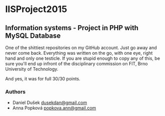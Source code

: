 # IISProject2015
## Information systems - Project in PHP with MySQL Database

One of the shittiest repositories on my GitHub account. Just go away and never come back. Everything was written on the go, with one eye, right hand and only one testicle. If you are stupid enough to copy any of this, be sure you'll end up infront of the disciplinary commission on FIT, Brno University of Technology.

And yes, it was for full 30/30 points.

### Authors

* Daniel Dušek <dusekdan@gmail.com>
* Anna Popková <popkova.ann@gmail.com>
